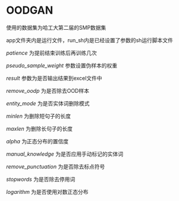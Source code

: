 # OODGAN
使用的数据集为哈工大第二届的SMP数据集

app文件夹内是运行文件，run_sh内是已经设置了参数的sh运行脚本文件

*patience* 为提前结束训练后再训练几次

*pseudo_sample_weight* 参数设置伪样本的权重

*result* 参数为是否输出结果到excel文件中

*remove_oodp* 为是否除去OOD样本

*entity_mode* 为是否实体词删除模式

*minlen* 为删除短句子的长度

*maxlen* 为删除长句子的长度

*alpha* 为正态分布的置信度

*manual_knowledge* 为是否应用手动标记的实体词

*remove_punctuation* 为是否除去标点符号

*stopwords* 为是否除去停用词

*logarithm* 为是否使用对数正态分布

